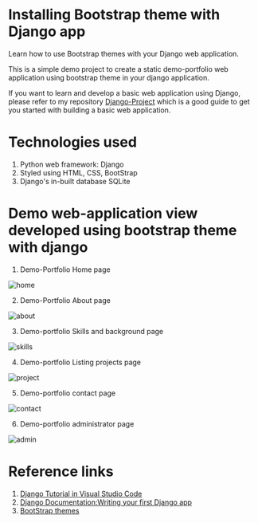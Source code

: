 # Installing Bootstrap theme with Django app

Learn how to use Bootstrap themes with your Django web application.

This is a simple demo project to create a static demo-portfolio web application using bootstrap theme in your django application.

If you want to learn and develop a basic web application using Django, please refer to my repository [Django-Project](https://github.com/supriya-s-jadhav/Django-Project) which is a good guide to get you started with building a basic web application.

# Technologies used

1. Python web framework: Django
2. Styled using HTML, CSS, BootStrap
3. Django's in-built database SQLite

# Demo web-application view developed using bootstrap theme with django

1. Demo-Portfolio Home page

![home](https://github.com/supriya-s-jadhav/Personal-Portfolio/blob/master/website-view/portfolio-home.png)

2. Demo-Portfolio About page

![about](https://github.com/supriya-s-jadhav/Personal-Portfolio/blob/master/website-view/portfolio-about.png)

3. Demo-portfolio Skills and background page

![skills](https://github.com/supriya-s-jadhav/Personal-Portfolio/blob/master/website-view/portfolio-skills.png)

4. Demo-portfolio Listing projects page

![project](https://github.com/supriya-s-jadhav/Personal-Portfolio/blob/master/website-view/portfolio:projects.png)

5. Demo-portfolio contact page

![contact](https://github.com/supriya-s-jadhav/Personal-Portfolio/blob/master/website-view/portfolio:contact-updated.png)

6. Demo-portfolio administrator page

![admin](https://github.com/supriya-s-jadhav/Personal-Portfolio/blob/master/website-view/portfolio:admin.png)

# Reference links

1. [Django Tutorial in Visual Studio Code](https://code.visualstudio.com/docs/python/tutorial-django#_create-and-run-a-minimal-django-app)
2. [Django Documentation:Writing your first Django app](https://docs.djangoproject.com/en/2.1/intro/tutorial01/)
3. [BootStrap themes](https://startbootstrap.com/)




